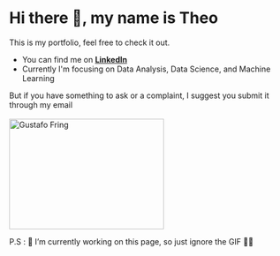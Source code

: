 # Hi there 👋, my name is Theo

This is my portfolio, feel free to check it out. 

- You can find me on **[LinkedIn](https://www.linkedin.com/in/theotarumingkeng/)**
- Currently I'm focusing on Data Analysis, Data Science, and Machine Learning

But if you have something to ask or a complaint, I suggest you submit it through my email <br><br> 
<img src="https://github.com/Theo-Tarumingkeng/Theo-Tarumingkeng/assets/71216904/271ff30a-c261-4792-9b4d-4c80555aa188" alt="Gustafo Fring" width="280" height="200">


P.S : 🚧 I’m currently working on this page, so just ignore the GIF 🥴🚧 


<!--![BreakingBadBetterCallSaulGIF](https://github.com/Theo-Tarumingkeng/Theo-Tarumingkeng/assets/71216904/271ff30a-c261-4792-9b4d-4c80555aa188)-->
<!--![Gustavo Fring](https://github.com/Theo-Tarumingkeng/Theo-Tarumingkeng/blob/main/GusFringGIF.gif)-->
<!--![JustDoItGIF (2)](https://github.com/Theo-Tarumingkeng/Theo-Tarumingkeng/assets/71216904/21db80de-c100-4707-bc0b-c54820963adc)-->











